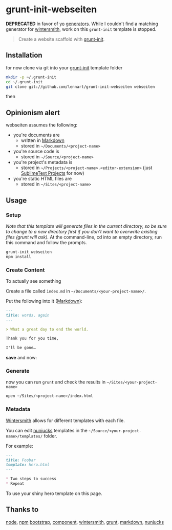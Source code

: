 # grunt-init-webseiten
__DEPRECATED__ in favor of [yo](http://yeoman.io) [generators](http://yeoman.io/community-generators.html). While I couldn't find a matching generator for [wintersmith](http://wintersmith.io), work on this `grunt-init` template is stopped.

> Create a website scaffold with [grunt-init][].


## Installation

for now clone via git into your [grunt-init][] template folder

```bash
mkdir -p ~/.grunt-init
cd ~/.grunt-init
git clone git://github.com/lennart/grunt-init-webseiten webseiten
```

then 

## Opinionism alert

webseiten assumes the following:

* you're documents are
  * written in [Markdown][markdown]
  * stored in `~/Documents/<project-name>`
* you're source code is
  * stored in `~/Source/<project-name>`
* you're project's metadata is
  * stored in `~/Projects/<project-name>.<editor-extension>` (just [SublimeText Projects][st] for now)
* you're static HTML files are
  * stored in `~/Sites/<project-name>`  


## Usage

### Setup

_Note that this template will generate files in the current directory, so be sure to change to a new directory first if you don't want to overwrite existing files (grunt will ask)._
At the command-line, cd into an empty directory, run this command and follow the prompts.

```bash
grunt-init webseiten
npm install
```

### Create Content

To actually see something

Create a file called `index.md` in `~/Documents/<your-project-name>/`.

Put the following into it ([Markdown][markdown]):

```markdown
---
title: words, again
---

> What a great day to end the world.

Thank you for you time,

I'll be gone…
```

__save__ and now:

### Generate

now you can run `grunt` and check the results in `~/Sites/<your-project-name>`


```bash
open ~/Sites/<project-name>/index.html
```

### Metadata

[Wintersmith][wintersmith] allows for different templates with each file.

You can edit [nunjucks][nunjucks] templates in the `~/Source/<your-project-name>/templates/` folder.

For example:

```markdown
---
title: Foobar
template: hero.html
---

* Two steps to success
* Repeat
```

To use your shiny hero template on this page.


## Thanks to

[node][node], [npm][npm]
[bootstrap][bootstrap], [component][component],
[wintersmith][wintersmith], [grunt][grunt],
[markdown][markdown], [nunjucks][nunjucks]

[grunt]: http://gruntjs.com
[wintersmith]: http://wintersmith.io/
[grunt-init]: http://gruntjs.com/project-scaffolding
[st]: http://www.sublimetext.com/docs/3/projects.html
[markdown]: https://daringfireball.net/projects/markdown/
[node]: http://nodejs.org/
[npm]: http://npmjs.org/
[bootstrap]: http://getbootstrap.com/
[component]: http://component.io/
[nunjucks]: http://jlongster.github.io/nunjucks/
